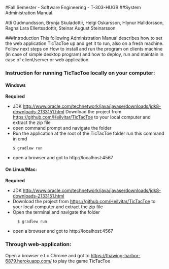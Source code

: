 #Fall Semester - Software Engineering - T-303-HUGB 
##System Administration Manual 

Atli Gudmundsson, Brynja Skuladottir, Helgi Oskarsson, Hlynur Halldorsson, Ragna Lara Ellertssdottir, Steinar August Steinarsson 

###Introduction
This following Administration Manual describes how to set the web application TicTacToe up and get it to run, also on a fresh machine. Follow next steps on How to install and run the program on clients machine (in case of simple desktop program) and how to deploy, run and maintain in case of client/server or web application.

### Instruction for running TicTacToe locally on your computer:

#### Windows

__Required__  
- JDK http://www.oracle.com/technetwork/java/javase/downloads/jdk8-downloads-2133151.html
Download the project from  https://github.com/Heilvitar/TicTacToe to your local computer and extract the zip file
- open command prompt and navigate the folder
- Run the application at the root of the TicTacToe folder run this command in cmd  
  ``` shell
  $ gradlew run
  ```
- open a browser and got to http://localhost:4567

#### On Linux/Mac:

__Required__  

- JDK http://www.oracle.com/technetwork/java/javase/downloads/jdk8-downloads-2133151.html
- Download the project from  https://github.com/Heilvitar/TicTacToe to your local computer and extract the zip file  
- Open the terminal and navigate the folder  
  ``` shell
    $ gradlew run
  ```
- open a browser and got to http://localhost:4567  

### Through web-application:
Open a browser e.t.c Chrome and got to https://thawing-harbor-6879.herokuapp.com/ to play the game TicTacToe


